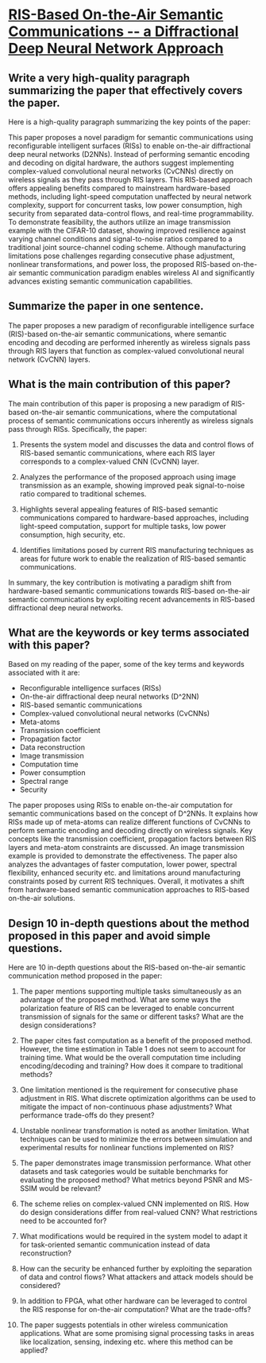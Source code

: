 # [RIS-Based On-the-Air Semantic Communications -- a Diffractional Deep   Neural Network Approach](https://arxiv.org/abs/2312.00535)

## Write a very high-quality paragraph summarizing the paper that effectively covers the paper.

 Here is a high-quality paragraph summarizing the key points of the paper:

This paper proposes a novel paradigm for semantic communications using reconfigurable intelligent surfaces (RISs) to enable on-the-air diffractional deep neural networks (D2NNs). Instead of performing semantic encoding and decoding on digital hardware, the authors suggest implementing complex-valued convolutional neural networks (CvCNNs) directly on wireless signals as they pass through RIS layers. This RIS-based approach offers appealing benefits compared to mainstream hardware-based methods, including light-speed computation unaffected by neural network complexity, support for concurrent tasks, low power consumption, high security from separated data-control flows, and real-time programmability. To demonstrate feasibility, the authors utilize an image transmission example with the CIFAR-10 dataset, showing improved resilience against varying channel conditions and signal-to-noise ratios compared to a traditional joint source-channel coding scheme. Although manufacturing limitations pose challenges regarding consecutive phase adjustment, nonlinear transformations, and power loss, the proposed RIS-based on-the-air semantic communication paradigm enables wireless AI and significantly advances existing semantic communication capabilities.


## Summarize the paper in one sentence.

 The paper proposes a new paradigm of reconfigurable intelligence surface (RIS)-based on-the-air semantic communications, where semantic encoding and decoding are performed inherently as wireless signals pass through RIS layers that function as complex-valued convolutional neural network (CvCNN) layers.


## What is the main contribution of this paper?

 The main contribution of this paper is proposing a new paradigm of RIS-based on-the-air semantic communications, where the computational process of semantic communications occurs inherently as wireless signals pass through RISs. Specifically, the paper:

1) Presents the system model and discusses the data and control flows of RIS-based semantic communications, where each RIS layer corresponds to a complex-valued CNN (CvCNN) layer. 

2) Analyzes the performance of the proposed approach using image transmission as an example, showing improved peak signal-to-noise ratio compared to traditional schemes.

3) Highlights several appealing features of RIS-based semantic communications compared to hardware-based approaches, including light-speed computation, support for multiple tasks, low power consumption, high security, etc.

4) Identifies limitations posed by current RIS manufacturing techniques as areas for future work to enable the realization of RIS-based semantic communications.

In summary, the key contribution is motivating a paradigm shift from hardware-based semantic communications towards RIS-based on-the-air semantic communications by exploiting recent advancements in RIS-based diffractional deep neural networks.


## What are the keywords or key terms associated with this paper?

 Based on my reading of the paper, some of the key terms and keywords associated with it are:

- Reconfigurable intelligence surfaces (RISs)
- On-the-air diffractional deep neural networks (D^2NN)  
- RIS-based semantic communications
- Complex-valued convolutional neural networks (CvCNNs)
- Meta-atoms
- Transmission coefficient
- Propagation factor
- Data reconstruction 
- Image transmission
- Computation time
- Power consumption
- Spectral range
- Security

The paper proposes using RISs to enable on-the-air computation for semantic communications based on the concept of D^2NNs. It explains how RISs made up of meta-atoms can realize different functions of CvCNNs to perform semantic encoding and decoding directly on wireless signals. Key concepts like the transmission coefficient, propagation factors between RIS layers and meta-atom constraints are discussed. An image transmission example is provided to demonstrate the effectiveness. The paper also analyzes the advantages of faster computation, lower power, spectral flexibility, enhanced security etc. and limitations around manufacturing constraints posed by current RIS techniques. Overall, it motivates a shift from hardware-based semantic communication approaches to RIS-based on-the-air solutions.


## Design 10 in-depth questions about the method proposed in this paper and avoid simple questions.

 Here are 10 in-depth questions about the RIS-based on-the-air semantic communication method proposed in the paper:

1. The paper mentions supporting multiple tasks simultaneously as an advantage of the proposed method. What are some ways the polarization feature of RIS can be leveraged to enable concurrent transmission of signals for the same or different tasks? What are the design considerations?

2. The paper cites fast computation as a benefit of the proposed method. However, the time estimation in Table 1 does not seem to account for training time. What would be the overall computation time including encoding/decoding and training? How does it compare to traditional methods?

3. One limitation mentioned is the requirement for consecutive phase adjustment in RIS. What discrete optimization algorithms can be used to mitigate the impact of non-continuous phase adjustments? What performance trade-offs do they present? 

4. Unstable nonlinear transformation is noted as another limitation. What techniques can be used to minimize the errors between simulation and experimental results for nonlinear functions implemented on RIS?

5. The paper demonstrates image transmission performance. What other datasets and task categories would be suitable benchmarks for evaluating the proposed method? What metrics beyond PSNR and MS-SSIM would be relevant?

6. The scheme relies on complex-valued CNN implemented on RIS. How do design considerations differ from real-valued CNN? What restrictions need to be accounted for?

7. What modifications would be required in the system model to adapt it for task-oriented semantic communication instead of data reconstruction?

8. How can the security be enhanced further by exploiting the separation of data and control flows? What attackers and attack models should be considered?

9. In addition to FPGA, what other hardware can be leveraged to control the RIS response for on-the-air computation? What are the trade-offs?

10. The paper suggests potentials in other wireless communication applications. What are some promising signal processing tasks in areas like localization, sensing, indexing etc. where this method can be applied?
